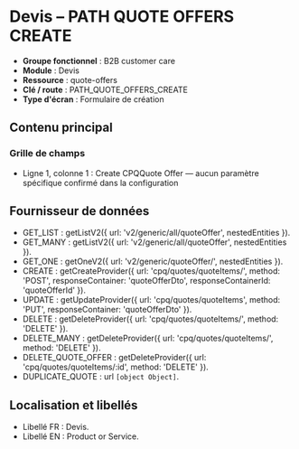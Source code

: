 # Devis – PATH QUOTE OFFERS CREATE

- **Groupe fonctionnel** : B2B customer care
- **Module** : Devis
- **Ressource** : quote-offers
- **Clé / route** : PATH_QUOTE_OFFERS_CREATE
- **Type d'écran** : Formulaire de création

## Contenu principal
### Grille de champs
- Ligne 1, colonne 1 : Create CPQQuote Offer — aucun paramètre spécifique confirmé dans la configuration

## Fournisseur de données
- GET_LIST : getListV2({
  url: 'v2/generic/all/quoteOffer',
  nestedEntities
}).
- GET_MANY : getListV2({
  url: 'v2/generic/all/quoteOffer',
  nestedEntities
}).
- GET_ONE : getOneV2({
  url: 'v2/generic/quoteOffer/',
  nestedEntities
}).
- CREATE : getCreateProvider({
  url: 'cpq/quotes/quoteItems/',
  method: 'POST',
  responseContainer: 'quoteOfferDto',
  responseContainerId: 'quoteOfferId'
}).
- UPDATE : getUpdateProvider({
  url: 'cpq/quotes/quoteItems',
  method: 'PUT',
  responseContainer: 'quoteOfferDto'
}).
- DELETE : getDeleteProvider({
  url: 'cpq/quotes/quoteItems/',
  method: 'DELETE'
}).
- DELETE_MANY : getDeleteProvider({
  url: 'cpq/quotes/quoteItems/',
  method: 'DELETE'
}).
- DELETE_QUOTE_OFFER : getDeleteProvider({
  url: 'cpq/quotes/quoteItems/:id',
  method: 'DELETE'
}).
- DUPLICATE_QUOTE : url `[object Object]`.

## Localisation et libellés
- Libellé FR : Devis.
- Libellé EN : Product or Service.